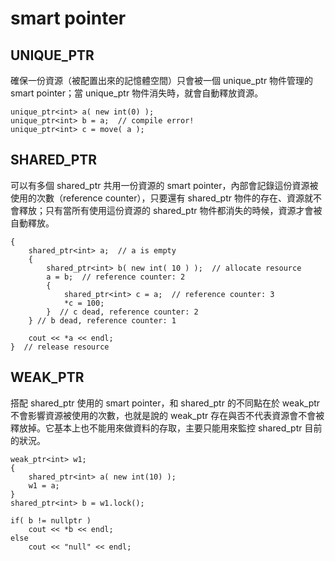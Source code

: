 # smart pointer

## UNIQUE_PTR

確保一份資源（被配置出來的記憶體空間）只會被一個 unique_ptr 物件管理的 smart pointer；當 unique_ptr 物件消失時，就會自動釋放資源。

```
unique_ptr<int> a( new int(0) );
unique_ptr<int> b = a;  // compile error!
unique_ptr<int> c = move( a );
```

## SHARED_PTR

可以有多個 shared_ptr 共用一份資源的 smart pointer，內部會記錄這份資源被使用的次數（reference counter），只要還有 shared_ptr 物件的存在、資源就不會釋放；只有當所有使用這份資源的 shared_ptr 物件都消失的時候，資源才會被自動釋放。

```
{
    shared_ptr<int> a;  // a is empty
    {
        shared_ptr<int> b( new int( 10 ) );  // allocate resource
        a = b;  // reference counter: 2
        {
            shared_ptr<int> c = a;  // reference counter: 3
            *c = 100;
        }  // c dead, reference counter: 2
    } // b dead, reference counter: 1

    cout << *a << endl;
}  // release resource
```

## WEAK_PTR

搭配 shared_ptr 使用的 smart pointer，和 shared_ptr 的不同點在於 weak_ptr 不會影響資源被使用的次數，也就是說的 weak_ptr 存在與否不代表資源會不會被釋放掉。它基本上也不能用來做資料的存取，主要只能用來監控 shared_ptr 目前的狀況。

```
weak_ptr<int> w1;
{
    shared_ptr<int> a( new int(10) );
    w1 = a;
}
shared_ptr<int> b = w1.lock();

if( b != nullptr )
    cout << *b << endl;
else
    cout << "null" << endl;
```